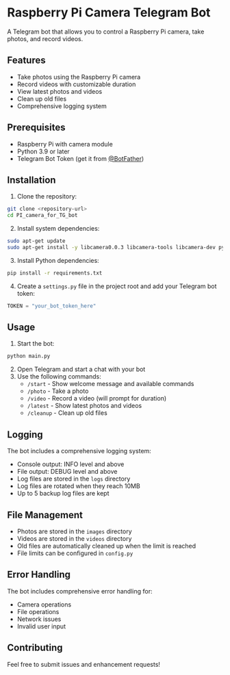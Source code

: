 # Raspberry Pi Camera Telegram Bot

A Telegram bot that allows you to control a Raspberry Pi camera, take photos, and record videos.

## Features

- Take photos using the Raspberry Pi camera
- Record videos with customizable duration
- View latest photos and videos
- Clean up old files
- Comprehensive logging system

## Prerequisites

- Raspberry Pi with camera module
- Python 3.9 or later
- Telegram Bot Token (get it from [@BotFather](https://t.me/botfather))

## Installation

1. Clone the repository:
```bash
git clone <repository-url>
cd PI_camera_for_TG_bot
```

2. Install system dependencies:
```bash
sudo apt-get update
sudo apt-get install -y libcamera0.0.3 libcamera-tools libcamera-dev python3-picamera2
```

3. Install Python dependencies:
```bash
pip install -r requirements.txt
```

4. Create a `settings.py` file in the project root and add your Telegram bot token:
```python
TOKEN = "your_bot_token_here"
```

## Usage

1. Start the bot:
```bash
python main.py
```

2. Open Telegram and start a chat with your bot
3. Use the following commands:
   - `/start` - Show welcome message and available commands
   - `/photo` - Take a photo
   - `/video` - Record a video (will prompt for duration)
   - `/latest` - Show latest photos and videos
   - `/cleanup` - Clean up old files

## Logging

The bot includes a comprehensive logging system:
- Console output: INFO level and above
- File output: DEBUG level and above
- Log files are stored in the `logs` directory
- Log files are rotated when they reach 10MB
- Up to 5 backup log files are kept

## File Management

- Photos are stored in the `images` directory
- Videos are stored in the `videos` directory
- Old files are automatically cleaned up when the limit is reached
- File limits can be configured in `config.py`

## Error Handling

The bot includes comprehensive error handling for:
- Camera operations
- File operations
- Network issues
- Invalid user input

## Contributing

Feel free to submit issues and enhancement requests! 